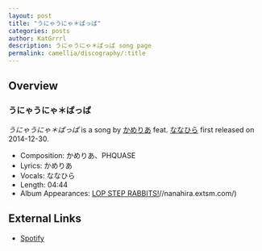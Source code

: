 ```yaml
---
layout: post
title: "うにゃうにゃ＊ぱっぱ"
categories: posts
author: KatGrrrl
description: うにゃうにゃ＊ぱっぱ song page
permalink: camellia/discography/:title
---
```


## Overview

### うにゃうにゃ＊ぱっぱ

*うにゃうにゃ＊ぱっぱ* is a song by [かめりあ](/camellia) feat. [ななひら](#) first released on 2014-12-30.

* Composition: かめりあ、PHQUASE
* Lyrics: かめりあ
* Vocals: ななひら
* Length: 04:44
* Album Appearances: [LOP STEP RABBITS!](/camellia/albums/LOP-STEP-RABBITS!)//nanahira.extsm.com/)

## External Links

* [Spotify](https://open.spotify.com/track/0rttDZqAP2G0rioazvXyIs?si=f739fbdd8fec4964)

